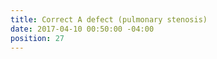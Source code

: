 ```yaml
---
title: Correct A defect (pulmonary stenosis)
date: 2017-04-10 00:50:00 -04:00
position: 27
---
```


